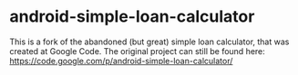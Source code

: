 # android-simple-loan-calculator

This is a fork of the abandoned (but great) simple loan calculator, that was created at Google Code. The original project can still be found here: https://code.google.com/p/android-simple-loan-calculator/
